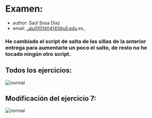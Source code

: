 # Examen: 
* author: Saúl Sosa Díaz
* email: _alu0101404141@ull.edu.es_



### He cambiado el script de salta de las sillas de la anterior entrega para aumentarle un poco el salto, de resto no he tocado ningún otro script.

## Todos los ejercicios:

![normal](./normal.gif)

## Modificación del ejercicio 7:

![normal](./modificacionejercicio7.gif)